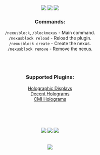
<div align="center">
<a href="https://www.spigotmc.org/resources/nexusblock.97041/"><img src="https://i.imgur.com/8AhA2tn.png"></a>
<a href="https://www.spigotmc.org/resources/nexusblock.97041/"><img src="https://i.imgur.com/qNXOIAU.png"></a>
<a href="https://www.spigotmc.org/resources/nexusblock.97041/"><img src="https://i.imgur.com/Gl98hwp.png"></a>


### Commands:
`/nexusblock`, `/blocknexus` - Main command.  
`/nexusblock reload` - Reload the plugin.  
`/nexusblock create` - Create the nexus.  
`/nexusblock remove` - Remove the nexus.  

<br>
<br>

### Supported Plugins:
[Holographic Displays](https://dev.bukkit.org/projects/holographic-displays)<br>
[Decent Holograms](https://www.spigotmc.org/resources/decent-holograms-placeholderapi-support-no-dependencies.96927/)<br>
[CMI Holograms](https://www.zrips.net/cmi/holograms/)<br>

<br>
<br>
<br>
<br>
<a href="https://github.com/xHyroM/NexusBlock"><img src="https://i.imgur.com/DavZ5kb.png"></a>
<a href="https://ko-fi.com/garlicteam"><img src="https://i.imgur.com/y0H16Ir.png"></a>
<a href="https://discord.com/invite/fV8EgwSpgN"><img src="https://i.imgur.com/Uv6Pm0i.png"></a>
<br>
<br>
<br>
<a href="https://www.spigotmc.org/resources/nexusblock.97041/"><img src="https://i.imgur.com/fRsl0x1.png"></a>

</div>
